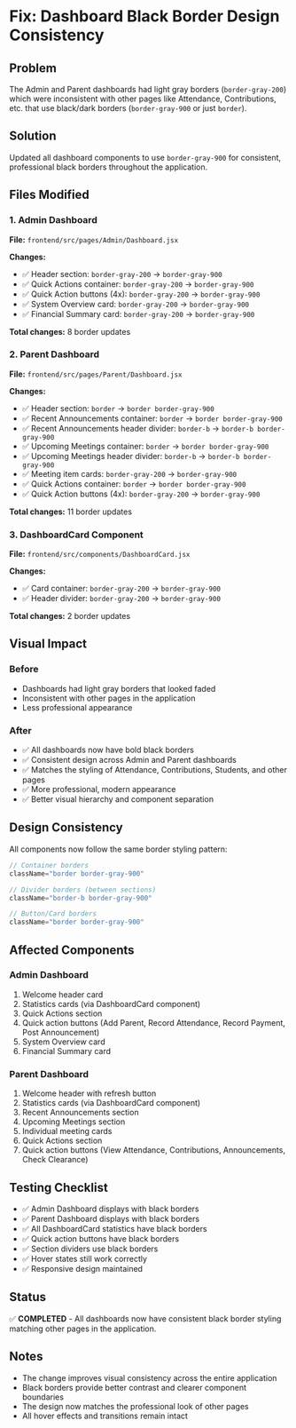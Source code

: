 # Fix: Dashboard Black Border Design Consistency

## Problem
The Admin and Parent dashboards had light gray borders (`border-gray-200`) which were inconsistent with other pages like Attendance, Contributions, etc. that use black/dark borders (`border-gray-900` or just `border`).

## Solution
Updated all dashboard components to use `border-gray-900` for consistent, professional black borders throughout the application.

## Files Modified

### 1. Admin Dashboard
**File:** `frontend/src/pages/Admin/Dashboard.jsx`

**Changes:**
- ✅ Header section: `border-gray-200` → `border-gray-900`
- ✅ Quick Actions container: `border-gray-200` → `border-gray-900`
- ✅ Quick Action buttons (4x): `border-gray-200` → `border-gray-900`
- ✅ System Overview card: `border-gray-200` → `border-gray-900`
- ✅ Financial Summary card: `border-gray-200` → `border-gray-900`

**Total changes:** 8 border updates

### 2. Parent Dashboard
**File:** `frontend/src/pages/Parent/Dashboard.jsx`

**Changes:**
- ✅ Header section: `border` → `border border-gray-900`
- ✅ Recent Announcements container: `border` → `border border-gray-900`
- ✅ Recent Announcements header divider: `border-b` → `border-b border-gray-900`
- ✅ Upcoming Meetings container: `border` → `border border-gray-900`
- ✅ Upcoming Meetings header divider: `border-b` → `border-b border-gray-900`
- ✅ Meeting item cards: `border-gray-200` → `border-gray-900`
- ✅ Quick Actions container: `border` → `border border-gray-900`
- ✅ Quick Action buttons (4x): `border-gray-200` → `border-gray-900`

**Total changes:** 11 border updates

### 3. DashboardCard Component
**File:** `frontend/src/components/DashboardCard.jsx`

**Changes:**
- ✅ Card container: `border-gray-200` → `border-gray-900`
- ✅ Header divider: `border-gray-200` → `border-gray-900`

**Total changes:** 2 border updates

## Visual Impact

### Before
- Dashboards had light gray borders that looked faded
- Inconsistent with other pages in the application
- Less professional appearance

### After
- ✅ All dashboards now have bold black borders
- ✅ Consistent design across Admin and Parent dashboards
- ✅ Matches the styling of Attendance, Contributions, Students, and other pages
- ✅ More professional, modern appearance
- ✅ Better visual hierarchy and component separation

## Design Consistency

All components now follow the same border styling pattern:
```jsx
// Container borders
className="border border-gray-900"

// Divider borders (between sections)
className="border-b border-gray-900"

// Button/Card borders
className="border border-gray-900"
```

## Affected Components

### Admin Dashboard
1. Welcome header card
2. Statistics cards (via DashboardCard component)
3. Quick Actions section
4. Quick action buttons (Add Parent, Record Attendance, Record Payment, Post Announcement)
5. System Overview card
6. Financial Summary card

### Parent Dashboard
1. Welcome header with refresh button
2. Statistics cards (via DashboardCard component)
3. Recent Announcements section
4. Upcoming Meetings section
5. Individual meeting cards
6. Quick Actions section
7. Quick action buttons (View Attendance, Contributions, Announcements, Check Clearance)

## Testing Checklist
- ✅ Admin Dashboard displays with black borders
- ✅ Parent Dashboard displays with black borders
- ✅ All DashboardCard statistics have black borders
- ✅ Quick action buttons have black borders
- ✅ Section dividers use black borders
- ✅ Hover states still work correctly
- ✅ Responsive design maintained

## Status
✅ **COMPLETED** - All dashboards now have consistent black border styling matching other pages in the application.

## Notes
- The change improves visual consistency across the entire application
- Black borders provide better contrast and clearer component boundaries
- The design now matches the professional look of other pages
- All hover effects and transitions remain intact
